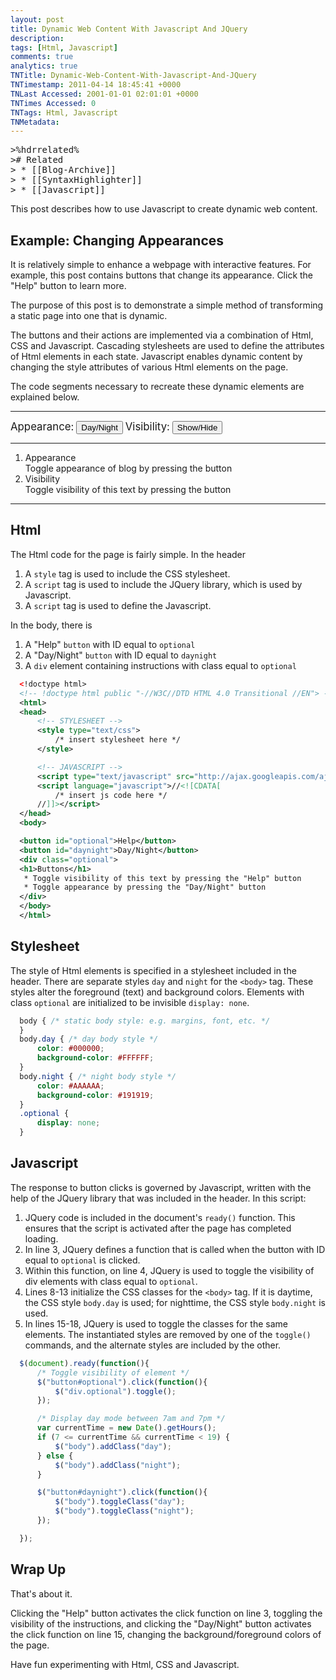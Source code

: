 ```yaml
---
layout: post
title: Dynamic Web Content With Javascript And JQuery
description: 
tags: [Html, Javascript]
comments: true
analytics: true
TNTitle: Dynamic-Web-Content-With-Javascript-And-JQuery
TNTimestamp: 2011-04-14 18:45:41 +0000
TNLast Accessed: 2001-01-01 02:01:01 +0000
TNTimes Accessed: 0
TNTags: Html, Javascript
TNMetadata: 
---
```



<pre class="action ideaaction">
>%hdrrelated%
># Related
> * [[Blog-Archive]]
> * [[SyntaxHighlighter]]
> * [[Javascript]]
</pre>


This post describes how to use Javascript to create dynamic web content.

## Example: Changing Appearances

It is relatively simple to enhance a webpage with interactive features.  For example, this post contains buttons that change its appearance.  Click the "Help" button to learn more.

The purpose of this post is to demonstrate a simple method of transforming a static page into one that is dynamic.

The buttons and their actions are implemented via a combination of Html, CSS and Javascript.  Cascading stylesheets are used to define the attributes of Html elements in each state.  Javascript enables dynamic content by changing the style attributes of various Html elements on the page.

The code segments necessary to recreate these dynamic elements are explained below.

<hr>
<span style="font-size:1.2em">Appearance:</span>
<button id="daynight" style="float:none">Day/Night</button>
<span style="font-size:1.2em">Visibility:</span>
<button id="optional" style="float:none">Show/Hide</button>

<div class="optional">
<hr>
<ol>
<li> Appearance<br /> Toggle appearance of blog by pressing the button </li>
<li> Visibility<br /> Toggle visibility of this text by pressing the button </li>
</li>
</ol>
</div>
<hr>

## Html

The Html code for the page is fairly simple.  In the header

1. A `style` tag is used to include the CSS stylesheet.
1. A `script` tag is used to include the JQuery library, which is used by Javascript.
1. A `script` tag is used to define the Javascript.

In the body, there is

1. A "Help" `button` with ID equal to `optional`
1. A "Day/Night" `button` with ID equal to `daynight`
1. A `div` element containing instructions with class equal to `optional`

``` xml
  <!doctype html>
  <!-- !doctype html public "-//W3C//DTD HTML 4.0 Transitional //EN"> -->
  <html>
  <head>
      <!-- STYLESHEET -->
      <style type="text/css">
          /* insert stylesheet here */
      </style>

      <!-- JAVASCRIPT -->
      <script type="text/javascript" src="http://ajax.googleapis.com/ajax/libs/jquery/1.4.2/jquery.min.js"></script>
      <script language="javascript">//<![CDATA[
          /* insert js code here */
      //]]></script>
  </head>
  <body>

  <button id="optional">Help</button>
  <button id="daynight">Day/Night</button>
  <div class="optional">
  <h1>Buttons</h1>
   * Toggle visibility of this text by pressing the "Help" button
   * Toggle appearance by pressing the "Day/Night" button
  </div>
  </body>
  </html>
```

## Stylesheet

The style of Html elements is specified in a stylesheet included in the header.  There are separate styles `day` and `night` for the `<body>` tag.  These styles alter the foreground (text) and background colors.  Elements with class `optional` are initialized to be invisible `display: none`.

``` css
  body { /* static body style: e.g. margins, font, etc. */
  }
  body.day { /* day body style */
      color: #000000;
      background-color: #FFFFFF;
  }
  body.night { /* night body style */
      color: #AAAAAA;
      background-color: #191919;
  }
  .optional {
      display: none;
  }
```


## Javascript

The response to button clicks is governed by Javascript, written with the help of the JQuery library that was included in the header.  In this script:

1. JQuery code is included in the document's `ready()` function.  This ensures that the script is activated after the page has completed loading.
1. In line 3, JQuery defines a function that is called when the button with ID equal to `optional` is clicked.
1. Within this function, on line 4, JQuery is used to toggle the visibility of div elements with class equal to `optional`.
1. Lines 8-13 initialize the CSS classes for the `<body>` tag.  If it is daytime, the CSS style `body.day` is used; for nighttime, the CSS style `body.night` is used.
1. In lines 15-18, JQuery is used to toggle the classes for the same elements.  The instantiated styles are removed by one of the `toggle()` commands, and the alternate styles are included by the other.

``` javascript
  $(document).ready(function(){
      /* Toggle visibility of element */
      $("button#optional").click(function(){
          $("div.optional").toggle();
      });

      /* Display day mode between 7am and 7pm */
      var currentTime = new Date().getHours();
      if (7 <= currentTime && currentTime < 19) {
          $("body").addClass("day");
      } else {
          $("body").addClass("night");
      }

      $("button#daynight").click(function(){
          $("body").toggleClass("day");
          $("body").toggleClass("night");
      });

  });
```


## Wrap Up

That's about it.

Clicking the "Help" button activates the click function on line 3, toggling the visibility of the instructions, and clicking the "Day/Night" button activates the click function on line 15, changing the background/foreground colors of the page.

Have fun experimenting with Html, CSS and Javascript.




